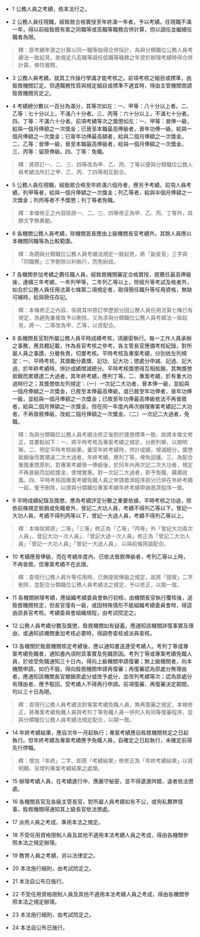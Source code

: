 * 1 公務人員之考績，依本法行之。

* 2 公務人員任現職，經銓敘合格實授至年終滿一年者，予以考績。任現職不滿一年，得以前經銓敘有案之同職等或高職等職務合併計算，但以調任並繼續任職者為限。

> 釋：原考績年資之計算以同一職等始得合併採計，為與分類職位公務人員考績法一致起見，故規定凡高職等調任低職等職務之年資於辦理考績時得合併計算，俾符實際。

* 3 公務人員考績，就其工作操行學識才能考核之。前項考核之細目或標準，由銓敘機關訂定。但遇職務性質與規定細目或標準不適宜時，得由主管機關商請銓敘機關另定之。

* 4 考績總分數以一百分為滿分，其等次如左：一、甲等：八十分以上者。二、乙等：七十分以上，不滿八十分者。三、丙等：六十分以上，不滿七十分者。四、丁等：不滿六十分者。前項考績等次之獎懲如左：一、甲等：晉俸一級，給與一個月俸額之一次獎金；已晉至本職最高俸級者，晉年功俸一級，給與一個月俸額之一次獎金；已晉年功俸最高額者，給與二個月俸額之一次獎金。二、乙等：晉俸一級，晉至本職最高俸級者，給與一個月俸額之一次獎金。三、丙等：留原俸級。四、丁等：免職。

> 釋：將原訂一、二、三、四等改為甲、乙、丙、丁等以便與分類職位公務人員考績法所訂之甲、乙、丙、丁四等相互配合。

* 5 公務人員任現職，經銓敘合格至年終滿六個月者，應另予考績。前項人員考績，列甲等者，給與一個月俸額之一次獎金；列乙等者，給與半個月俸額之一次獎金；列丙等者不予獎懲；列丁等者免職。

> 釋：本條修正之內容除原一、二、三、四等修正為甲、乙、丙、丁等外，其餘文字無異動。

* 6 各機關公務人員考績，除機關首長應由上級機關長官考績外，其餘人員應以本機關同職等為比較範圍。

> 釋：為期與分類職位公務人員考績法規定一致起見，將「副長官」三字與「同職務」三字刪除以利執行，而免紛歧。

* 7 各機關參加考績之薦任職人員，經銓敘機關審定合格實授，敘薦任最高俸級後，連續三年考績，一年列甲等，二年列乙等以上，除經升等考試及格者外，如合於公務人員任用法第七條第二項規定者，取得簡任職升等任用資格，無缺可補時，給與簡任存記。

> 釋：本條修正之內容，係將其中原訂學歷部分因公務人員任用法第七條已有規定，為避免重複故予以刪除。又為求與分類職位公務人員考績法一致起見，將一、二等改為甲、乙等，以資配合。

* 8 各機關長官對所屬公務人員平時成績考核，須嚴密執行。每一工作人員承辦之事務，應具體記載，作為長官考核之參考。各主管長官應備考核紀錄，對所屬人員之事蹟，分層負責，切實考核。平時考核及專案考績，分別依左列規定：一、平時考核，其獎勵分嘉獎、記功、記大功；懲處分申誡、記過、記大過，於年終考績時，併計成績增減總分。平時考核獎懲得互相抵銷，其無獎懲抵銷而累積達二大過者，其年終考績，應列丁等。二、專案考績，於有重大功過時行之；其獎懲依左列規定：（一）一次記二大功者，晉本俸一級，並給與一個月俸額之一次獎金，已敘至本俸最高俸級，或已敘至年功俸者，晉年功俸一級，並給與一個月俸額之一次獎金；已敘至年功俸最高俸級依法不再晉敘者，給與二個月俸額之一次獎金。但在同一年度內再次辦理專案考績記二大功者，不再晉敘俸級，改給二個月俸額之一次獎金。（二）一次記二大過者，免職。

> 釋：為與分類職位公務人員考績法修正後對於獎懲標準一致，故將本條文修正，其要點如下：一、將平時考核及專案考績之規定，分款列舉，以期明晰。二、明定平時考核結果，彙至年終考績時，併計成績，增減總分，獎懲抵銷後而累積違二次大過者，年終考績，應列丁等，俾免迴護。三、為配合重獎重懲原則，對專案考績晉一俸級後，於同年內再次記二次大功者，規定不再晉級而加給獎金，使增實惠。對一次記二大過者，即予免職，藉肅政風。四、平時考核因專案考績免職人員之申請救濟程序部分已併在年終考績一起，爰予刪除，以資與分類職位專案考績年終考績申誚救濟程序一致。

* 9 平時成績紀錄及獎懲，應為考績評定分數之重要依據，平時考核之功過，除依前條規定抵銷或免職者外，曾記二大功人員，考績不得列乙等以下，曾記一大功人員，考績不得列丙等以下，曾記一大過人員，考績不得列乙等以上。

> 釋：本條除將原」二等」「三等」修正為「乙等」「丙等」外「曾記大功兩次人員」、曾記大功一次人員」、「曾記大過一次人員」修正為「曾記二大功人員」「曾記一大功人員」「曾記一大過人員」、以與前條用語配合。

* 10 考績應晉俸級，而在考績年度內，已依法晉敘俸級者，考列乙等以上時，不再晉敘。但專案考績不在此限。

> 釋：查現行公務人員升等任用時，已無提敘俸級之規定，故將「提敘」二字刪除，並配合分類職位公務人員考績法之規定，予以修正，以期一致。

* 11 各機關辦理考績，應組織考績委員會執行初核，由機關長官執行覆核後，送銓敘機關核定，但長官僅有一級，或因特殊情形不能組織考績委員會時，得逕由該長官考核。考績委員會組織規程，由考試院定之。

* 12 公務人員考績分數及獎懲，銓敘機關如有疑義，應通知該機關詳復事實及理由，或通知該機關重加考核必要時，得調卷查核或派員查核。

* 13 各機關於銓敘機關核定考績後，應以通知書送達受考績人。考列丁等或專案考績免職者，通知書內須附具事實及免職原因。考列丁等或專案考績免職人員，於收受免職通知三十日內，得向上級機關申請復審；無上級機關者，向本機關申請，如仍不服，得向銓敘機關申請再復審；再復審認為原處分無理由者，應通知該機關長官撤銷原處分或改予處分，並改列考績等次；認為原處分有理由者，應予駁回，受考績人不得再行申請。前項復審、再復審決定期間，均以三十日為限。

> 釋：查現行公務人員考績法對專案考績免職人員，無再復審之規定，本條修正，將專案考績免職人員與考列丁等免職人員一併列入有同等復審程序，並與分類職位公務人員考績法規定配合，以期一致。

* 14 年終考績結果，應自次年一月起執行；專案考績應自銓敘機關核定之日起執行。但年終考績及專案考績應予免職人員，自確定之日起執行，未確定前得先行停職。

> 釋：增加「年終」二字。即原「考績結果」修修正為「年終考績結果」以資明顯。另增列專案考績結果之處理。

* 15 辦理考績人員，在考績進行中，應嚴守秘密，並不得遺漏舛錯，違者依法懲處。

* 16 各機關長官及各級主管長官，對所屬人員考績如有不公，或徇私舞弊情事，銓敘機關得通知其上級長官依法懲處。

* 17 派用人員之考成，準用本法之規定。

* 18 不受任用資格限制人員及其他不適用本法考績人員之考成，得由各機關參照本法之規定辦理。

* 19 教育人員之考績，另以法律定之。

* 20 本法施行細則，由考試院定之。

* 21 本法自公布日施行。

* 22 不受任用資格限制人員及其他不適用本法考績人員之考成，得由各機關參照本法之規定辦理。

* 23 本法施行細則，由考試院定之。

* 24 本法自公布日施行。

